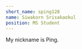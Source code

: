 ```yaml
---
short_name: sping128
name: Siwakorn Srisakaokul
position: MS Student
---
```

My nickname is Ping.
